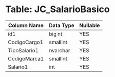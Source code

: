 # Table: JC_SalarioBasico

| Column Name | Data Type | Nullable |
|-------------|-----------|----------|
| id1 | bigint | YES |
| CodigoCargo1 | smallint | YES |
| TipoSalario1 | nvarchar | YES |
| CodigoMarca1 | smallint | YES |
| Salario1 | int | YES |

